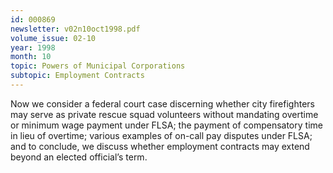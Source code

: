 ```yaml
---
id: 000869
newsletter: v02n10oct1998.pdf
volume_issue: 02-10
year: 1998
month: 10
topic: Powers of Municipal Corporations
subtopic: Employment Contracts
---
```


Now we consider a federal court case discerning whether city firefighters may serve as private
rescue squad volunteers without mandating overtime or minimum wage payment under FLSA; the payment of compensatory time in lieu of overtime; various examples of on-call pay disputes under FLSA; and to conclude, we discuss whether employment contracts may extend beyond an elected official’s term.